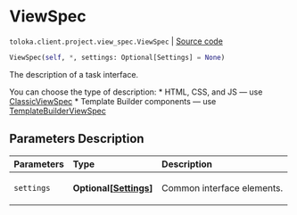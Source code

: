 # ViewSpec
`toloka.client.project.view_spec.ViewSpec` | [Source code](https://github.com/Toloka/toloka-kit/blob/v1.2.0.post1/src/client/project/view_spec.py#L19)

```python
ViewSpec(self, *, settings: Optional[Settings] = None)
```

The description of a task interface.


You can choose the type of description:
    * HTML, CSS, and JS — use [ClassicViewSpec](toloka.client.project.view_spec.ClassicViewSpec.md)
    * Template Builder components — use [TemplateBuilderViewSpec](toloka.client.project.view_spec.TemplateBuilderViewSpec.md)

## Parameters Description

| Parameters | Type | Description |
| :----------| :----| :-----------|
`settings`|**Optional\[[Settings](toloka.client.project.view_spec.ViewSpec.Settings.md)\]**|<p>Common interface elements.</p>
